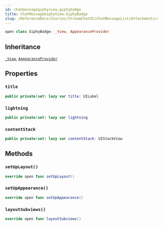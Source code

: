 ```yaml
---
id: chatmessagegiphyview.giphybadge 
title: ChatMessageGiphyView.GiphyBadge
slug: /ReferenceDocs/Sources/StreamChatUI/ChatMessageList/Attachments/chatmessagegiphyview.giphybadge
---
```


``` swift
open class GiphyBadge: _View, AppearanceProvider 
```

## Inheritance

[`_View`](../../CommonViews/_View), [`AppearanceProvider`](../../Utils/AppearanceProvider)

## Properties

### `title`

``` swift
public private(set) lazy var title: UILabel 
```

### `lightning`

``` swift
public private(set) lazy var lightning 
```

### `contentStack`

``` swift
public private(set) lazy var contentStack: UIStackView 
```

## Methods

### `setUpLayout()`

``` swift
override open func setUpLayout() 
```

### `setUpAppearance()`

``` swift
override open func setUpAppearance() 
```

### `layoutSubviews()`

``` swift
override open func layoutSubviews() 
```
